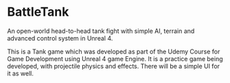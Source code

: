# BattleTank
An open-world head-to-head tank fight with simple AI, terrain and advanced control system in Unreal 4.

This is a Tank game which was developed as part of the Udemy Course for Game Development using Unreal 4 game Engine.
It is a practice game being developed, with projectile physics and effects.
There will be a simple UI for it as well.
